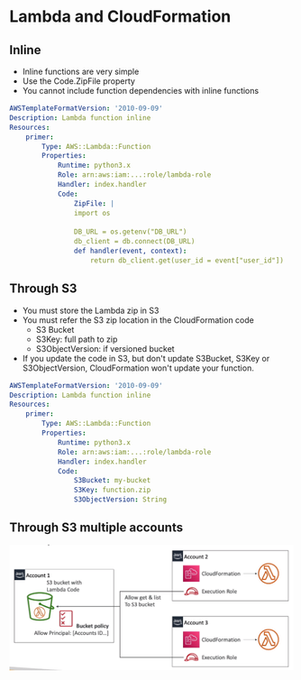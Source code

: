 # Lambda and CloudFormation

## Inline

- Inline functions are very simple
- Use the Code.ZipFile property
- You cannot include function dependencies with inline functions

```yaml
AWSTemplateFormatVersion: '2010-09-09'
Description: Lambda function inline
Resources:
    primer:
        Type: AWS::Lambda::Function
        Properties:
            Runtime: python3.x
            Role: arn:aws:iam:...:role/lambda-role
            Handler: index.handler
            Code:
                ZipFile: |
                import os

                DB_URL = os.getenv("DB_URL")
                db_client = db.connect(DB_URL)
                def handler(event, context):
                    return db_client.get(user_id = event["user_id"])
```

## Through S3

- You must store the Lambda zip in S3
- You must refer the S3 zip location in the CloudFormation code
    - S3 Bucket
    - S3Key: full path to zip
    - S3ObjectVersion: if versioned bucket
- If you update the code in S3, but don't update S3Bucket, S3Key or S3ObjectVersion, CloudFormation won't update your function.

```yaml
AWSTemplateFormatVersion: '2010-09-09'
Description: Lambda function inline
Resources:
    primer:
        Type: AWS::Lambda::Function
        Properties:
            Runtime: python3.x
            Role: arn:aws:iam:...:role/lambda-role
            Handler: index.handler
            Code:
                S3Bucket: my-bucket
                S3Key: function.zip
                S3ObjectVersion: String
```

## Through S3 multiple accounts

![](img/2022-05-12-09-33-18.png)